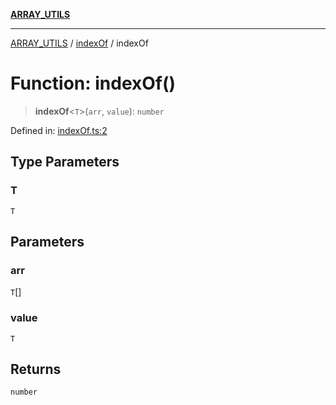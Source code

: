 [**ARRAY_UTILS**](../../README.md)

***

[ARRAY_UTILS](../../README.md) / [indexOf](../README.md) / indexOf

# Function: indexOf()

> **indexOf**\<`T`\>(`arr`, `value`): `number`

Defined in: [indexOf.ts:2](https://github.com/dailker/everyutil/blob/41b2b91e0d43fdbbea18f7ea0bcf4029dd413f41/src/array/indexOf.ts#L2)

## Type Parameters

### T

`T`

## Parameters

### arr

`T`[]

### value

`T`

## Returns

`number`
